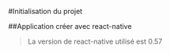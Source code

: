 #Initialisation du projet

##Application créer avec react-native

 > La version de react-native utilisé est 0.57
    
 